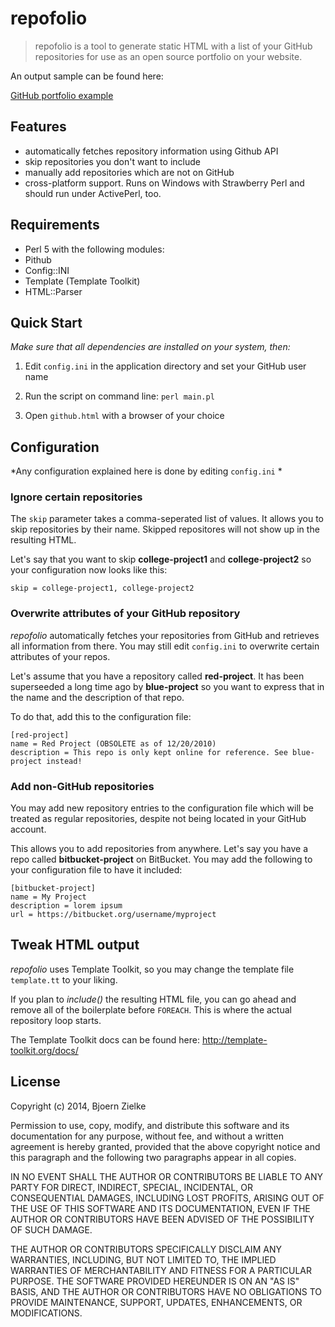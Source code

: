# repofolio

> repofolio is a tool to generate static HTML with a list of your GitHub
 repositories for use as an open source portfolio on your website.

An output sample can be found here:

<a href="http://www.zielke.it/repofolio/github.html">GitHub portfolio
 example</a>

## Features

- automatically fetches repository information using Github API
- skip repositories you don't want to include
- manually add repositories which are not on GitHub
- cross-platform support. Runs on Windows with Strawberry Perl and should run
 under ActivePerl, too.

## Requirements

- Perl 5 with the following modules:
- Pithub
- Config::INI
- Template (Template Toolkit)
- HTML::Parser


## Quick Start

*Make sure that all dependencies are installed on your system, then:*

1. Edit `config.ini` in the application directory and set your GitHub user name

2. Run the script on command line: `perl main.pl`
 
3. Open `github.html` with a browser of your choice


## Configuration

*Any configuration explained here is done by editing `config.ini` *


### Ignore certain repositories

The `skip` parameter takes a comma-seperated list of values. It allows you to
 skip repositories by their name. Skipped repositores will not show up in the
 resulting HTML.

Let's say that you want to skip **college-project1** and **college-project2**
 so your configuration now looks like this:
 
    skip = college-project1, college-project2


### Overwrite attributes of your GitHub repository

*repofolio* automatically fetches your repositories from GitHub and retrieves
 all information from there. You may still edit `config.ini` to overwrite
 certain attributes of your repos.

Let's assume that you have a repository called **red-project**. It has been
 superseeded a long time ago by **blue-project** so you want to express that
 in the name and the description of that repo.
 
To do that, add this to the configuration file:

    [red-project]
    name = Red Project (OBSOLETE as of 12/20/2010)
    description = This repo is only kept online for reference. See blue-project instead!


### Add non-GitHub repositories

You may add new repository entries to the configuration file which will be
 treated as regular repositories, despite not being located in your GitHub
 account.
 
This allows you to add repositories from anywhere. Let's say you have a repo
 called **bitbucket-project** on BitBucket. You may add the following to your 
 configuration file to have it included:
 
    [bitbucket-project]
    name = My Project
    description = lorem ipsum
    url = https://bitbucket.org/username/myproject


## Tweak HTML output

*repofolio* uses Template Toolkit, so you may change the template file
 `template.tt` to your liking.
 
 If you plan to *include()* the resulting HTML file, you can go ahead and
 remove all of the boilerplate before `FOREACH`. This is where the actual
 repository loop starts.
 
 The Template Toolkit docs can be found here:
 http://template-toolkit.org/docs/


## License

Copyright (c) 2014, Bjoern Zielke

Permission to use, copy, modify, and distribute this software and its
documentation for any purpose, without fee, and without a written
agreement is hereby granted, provided that the above copyright notice
and this paragraph and the following two paragraphs appear in all
copies.

IN NO EVENT SHALL THE AUTHOR OR CONTRIBUTORS BE LIABLE TO ANY PARTY FOR DIRECT,
INDIRECT, SPECIAL, INCIDENTAL, OR CONSEQUENTIAL DAMAGES, INCLUDING
LOST PROFITS, ARISING OUT OF THE USE OF THIS SOFTWARE AND ITS
DOCUMENTATION, EVEN IF THE AUTHOR OR CONTRIBUTORS HAVE BEEN ADVISED OF THE
POSSIBILITY OF SUCH DAMAGE.

THE AUTHOR OR CONTRIBUTORS SPECIFICALLY DISCLAIM ANY WARRANTIES, INCLUDING, BUT
NOT LIMITED TO, THE IMPLIED WARRANTIES OF MERCHANTABILITY AND FITNESS
FOR A PARTICULAR PURPOSE. THE SOFTWARE PROVIDED HEREUNDER IS ON AN "AS
IS" BASIS, AND THE AUTHOR OR CONTRIBUTORS HAVE NO OBLIGATIONS TO PROVIDE
MAINTENANCE, SUPPORT, UPDATES, ENHANCEMENTS, OR MODIFICATIONS.